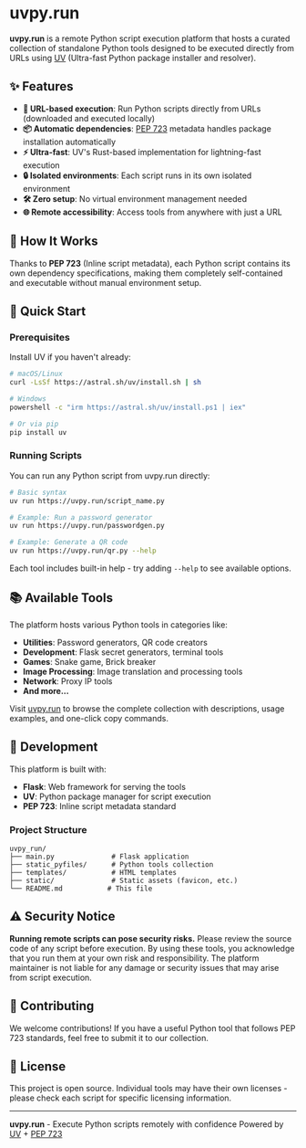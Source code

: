 # uvpy.run

**uvpy.run** is a remote Python script execution platform that hosts a curated collection of standalone Python tools designed to be executed directly from URLs using [UV](https://github.com/astral-sh/uv) (Ultra-fast Python package installer and resolver).

## ✨ Features

- **🚀 URL-based execution**: Run Python scripts directly from URLs (downloaded and executed locally)
- **📦 Automatic dependencies**: [PEP 723](https://peps.python.org/pep-0723/) metadata handles package installation automatically
- **⚡ Ultra-fast**: UV's Rust-based implementation for lightning-fast execution
- **🔒 Isolated environments**: Each script runs in its own isolated environment
- **🛠️ Zero setup**: No virtual environment management needed
- **🌐 Remote accessibility**: Access tools from anywhere with just a URL

## 🎯 How It Works

Thanks to **PEP 723** (Inline script metadata), each Python script contains its own dependency specifications, making them completely self-contained and executable without manual environment setup.

## 🚀 Quick Start

### Prerequisites

Install UV if you haven't already:
```bash
# macOS/Linux
curl -LsSf https://astral.sh/uv/install.sh | sh

# Windows
powershell -c "irm https://astral.sh/uv/install.ps1 | iex"

# Or via pip
pip install uv
```

### Running Scripts

You can run any Python script from uvpy.run directly:

```bash
# Basic syntax
uv run https://uvpy.run/script_name.py

# Example: Run a password generator
uv run https://uvpy.run/passwordgen.py

# Example: Generate a QR code
uv run https://uvpy.run/qr.py --help
```

Each tool includes built-in help - try adding `--help` to see available options.

## 📚 Available Tools

The platform hosts various Python tools in categories like:
- **Utilities**: Password generators, QR code creators
- **Development**: Flask secret generators, terminal tools
- **Games**: Snake game, Brick breaker
- **Image Processing**: Image translation and processing tools
- **Network**: Proxy IP tools
- **And more...**

Visit [uvpy.run](https://uvpy.run) to browse the complete collection with descriptions, usage examples, and one-click copy commands.

## 🔧 Development

This platform is built with:
- **Flask**: Web framework for serving the tools
- **UV**: Python package manager for script execution
- **PEP 723**: Inline script metadata standard

### Project Structure
```
uvpy_run/
├── main.py              # Flask application
├── static_pyfiles/      # Python tools collection
├── templates/           # HTML templates
├── static/              # Static assets (favicon, etc.)
└── README.md           # This file
```

## ⚠️ Security Notice

**Running remote scripts can pose security risks.** Please review the source code of any script before execution. By using these tools, you acknowledge that you run them at your own risk and responsibility. The platform maintainer is not liable for any damage or security issues that may arise from script execution.

## 🤝 Contributing

We welcome contributions! If you have a useful Python tool that follows PEP 723 standards, feel free to submit it to our collection.

## 📄 License

This project is open source. Individual tools may have their own licenses - please check each script for specific licensing information.

---

**uvpy.run** - Execute Python scripts remotely with confidence
Powered by [UV](https://github.com/astral-sh/uv) + [PEP 723](https://peps.python.org/pep-0723/)
